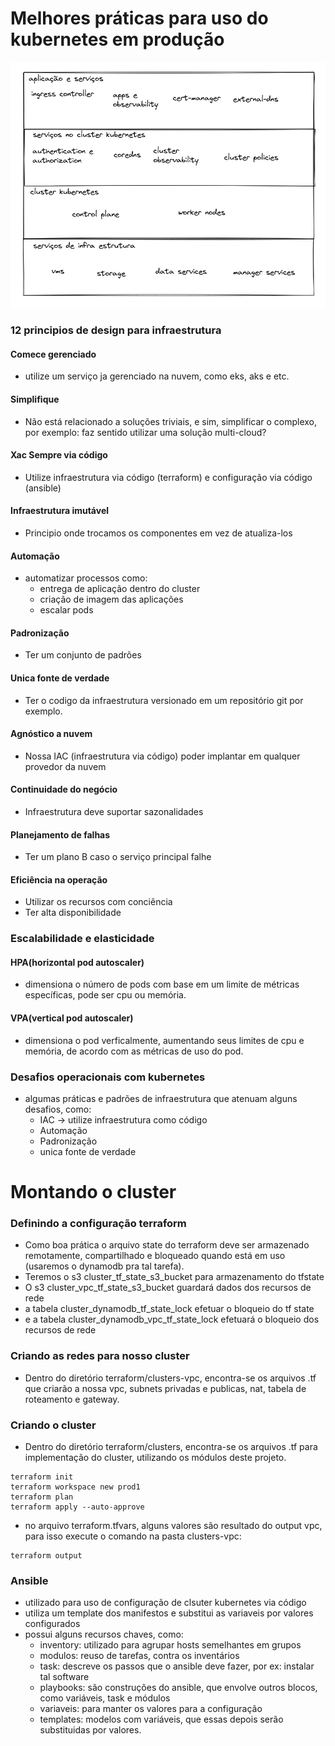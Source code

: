 # Melhores práticas para uso do kubernetes em produção

![Alt text](https://github.com/fabriciolfj/kubernetes_v2/blob/main/kubernetes.png)

### 12 principios de design para infraestrutura

#### Comece gerenciado
- utilize um serviço ja gerenciado na nuvem, como eks, aks e etc.

#### Simplifique
- Não está relacionado a soluções triviais, e sim, simplificar o complexo, por exemplo: faz sentido utilizar uma solução multi-cloud?

#### Xac Sempre via código
- Utilize infraestrutura via código (terraform) e configuração via código (ansible)

#### Infraestrutura imutável
- Principio onde trocamos os componentes em vez de atualiza-los

#### Automação
- automatizar processos como:
  - entrega de aplicação dentro do cluster
  - criação de imagem das aplicações
  - escalar pods


#### Padronização
- Ter um conjunto de padrões 

#### Unica fonte de verdade
- Ter o codigo da infraestrutura versionado em um repositório git por exemplo.

#### Agnóstico a nuvem
- Nossa IAC (infraestrutura via código) poder implantar em qualquer provedor da nuvem

#### Continuidade do negócio
- Infraestrutura deve suportar sazonalidades

#### Planejamento de falhas
- Ter um plano B caso o serviço principal falhe

#### Eficiência na operação
- Utilizar os recursos com conciência
- Ter alta disponibilidade

### Escalabilidade e elasticidade
#### HPA(horizontal pod autoscaler)
- dimensiona o número de pods com base em um limite de métricas específicas, pode ser cpu ou memória.

#### VPA(vertical pod autoscaler)
- dimensiona o pod verficalmente, aumentando seus limites de cpu e memória, de acordo com as métricas de uso do pod.

### Desafios operacionais com kubernetes
- algumas práticas e padrões de infraestrutura que atenuam alguns desafios, como:
  - IAC -> utilize infraestrutura como código
  - Automação
  - Padronização
  - unica fonte de verdade 

# Montando o cluster
### Definindo a configuração terraform
- Como boa prática o arquivo state do terraform deve ser armazenado remotamente, compartilhado e bloqueado quando está em uso (usaremos o dynamodb pra tal tarefa).
- Teremos o s3 cluster_tf_state_s3_bucket para armazenamento do tfstate 
- O s3 cluster_vpc_tf_state_s3_bucket guardará dados dos recursos de rede
- a tabela cluster_dynamodb_tf_state_lock efetuar o bloqueio do tf state
- e a tabela cluster_dynamodb_vpc_tf_state_lock efetuará o bloqueio dos recursos de rede

### Criando as redes para nosso cluster
- Dentro do diretório terraform/clusters-vpc, encontra-se os arquivos .tf que criarão a nossa vpc, subnets privadas e publicas, nat, tabela de roteamento e gateway.

### Criando o cluster
- Dentro do diretório terraform/clusters, encontra-se os arquivos .tf para implementação do cluster, utilizando os módulos deste projeto.

```
terraform init
terraform workspace new prod1
terraform plan
terraform apply --auto-approve
```
- no arquivo terraform.tfvars, alguns valores são resultado do output vpc, para isso execute o comando na pasta clusters-vpc:
```
terraform output
```

### Ansible
- utilizado para uso de configuração de clsuter kubernetes via código
- utiliza um template dos manifestos e substitui as variaveis por valores configurados
- possui alguns recursos chaves, como:
  - inventory: utilizado para agrupar hosts semelhantes em grupos
  - modulos: reuso de tarefas, contra os inventários
  - task: descreve os passos que o ansible deve fazer, por ex: instalar tal software 
  - playbooks: são construções do ansible, que envolve outros blocos, como variáveis, task e módulos
  - variaveis: para manter os valores para a configuração
  - templates: modelos com variáveis, que essas depois serão substituidas por valores.
